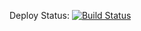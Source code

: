 Deploy Status: [![Build Status](https://travis-ci.org/triple0zero/dreamapp-cd.svg?branch=master)](https://travis-ci.org/triple0zero/dreamapp-cd)